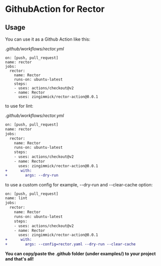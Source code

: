 # GithubAction for Rector

## Usage

You can use it as a Github Action like this:

_.github/workflows/rector.yml_
```
on: [push, pull_request]
name: rector
jobs:
  rector:
    name: Rector
    runs-on: ubuntu-latest
    steps:
    - uses: actions/checkout@v2
    - name: Rector
      uses: zingimmick/rector-action@0.0.1
```

to use for lint:

_.github/workflows/rector.yml_
```diff
on: [push, pull_request]
name: rector
jobs:
  rector:
    name: Rector
    runs-on: ubuntu-latest
    steps:
    - uses: actions/checkout@v2
    - name: Rector
      uses: zingimmick/rector-action@0.0.1
+      with:
+        args: --dry-run
```

to use a custom config for example, --dry-run and --clear-cache option:

```diff
on: [push, pull_request]
name: lint
jobs:
  rector:
    name: Rector
    runs-on: ubuntu-latest
    steps:
    - uses: actions/checkout@v2
    - name: Rector
      uses: zingimmick/rector-action@0.0.1
+      with:
+        args: --config=rector.yaml --dry-run --clear-cache
```

**You can copy/paste the .github folder (under examples/) to your project and that's all!**
